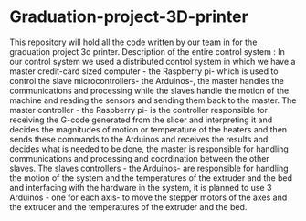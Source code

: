 # Graduation-project-3D-printer
This repository will hold all the code written by our team in for the graduation project 3d printer.
Description of the entire control system :
In our control system we used a distributed control system in which we have a master credit-card sized computer - the Raspberry pi- which is used to control the slave microcontrollers- the Arduinos-, the master handles the communications and processing while the slaves handle the motion of the machine and reading the sensors and sending them back to the master. 
The master controller - the Raspberry pi- is the controller responsible for receiving the G-code generated from the slicer and interpreting it and decides the magnitudes of motion or temperature of the heaters and then sends these commands to the Arduinos and receives the results and decides what is needed to be done, the master is responsible for handling communications and processing and coordination between the other slaves.
The slaves controllers - the Arduinos- are responsible for handling the motion of the system and the temperatures of the extruder and the bed and interfacing with the
hardware in the system, it is planned to use 3 Arduinos - one for each axis- to move the stepper motors of the axes and the extruder and the temperatures of the extruder and the bed.
